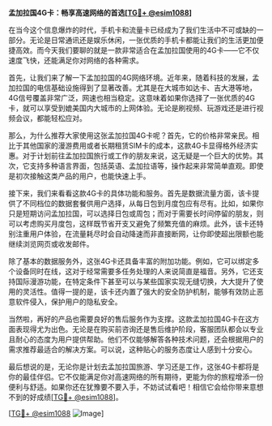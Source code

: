 **孟加拉国4G卡：畅享高速网络的首选[[TG💪+ @esim1088](https://t.me/s/esim1088)]**

在当今这个信息爆炸的时代，手机卡和流量卡已经成为了我们生活中不可或缺的一部分。无论是日常通讯还是娱乐休闲，一张优质的手机卡都能让我们的生活更加便捷高效。而今天我们要聊的就是一款非常适合在孟加拉国使用的4G卡——它不仅速度飞快，还能满足你对网络的各种需求。

首先，让我们来了解一下孟加拉国的4G网络环境。近年来，随着科技的发展，孟加拉国的电信基础设施得到了显著改善。尤其是在大城市如达卡、吉大港等地，4G信号覆盖非常广泛，网速也相当稳定。这意味着如果你选择了一张优质的4G卡，就可以享受到媲美国内大城市的上网体验。无论是刷视频、玩游戏还是进行视频会议，都能轻松应对。

那么，为什么推荐大家使用这张孟加拉国4G卡呢？首先，它的价格非常亲民。相比于其他国家的漫游费用或者长期租赁SIM卡的成本，这款4G卡显得格外经济实惠。对于计划前往孟加拉国旅行或工作的朋友来说，这无疑是一个巨大的优势。其次，它支持多种语言界面，包括英语、孟加拉语等，操作起来非常简单直观。即使是初次接触这类产品的用户，也能快速上手。

接下来，我们来看看这款4G卡的具体功能和服务。首先是数据流量方面，该卡提供了不同档位的数据套餐供用户选择，从每日包到月度包应有尽有。比如，如果你只是短期访问孟加拉国，可以选择日包或周包；而对于需要长时间停留的朋友，则可以考虑购买月度包，这样既节省开支又避免了频繁充值的麻烦。此外，该卡还特别注重用户体验，在流量耗尽时会自动降速而非直接断网，让你即使超出限额也能继续浏览网页或收发邮件。

除了基本的数据服务外，这张4G卡还具备丰富的附加功能。例如，它可以绑定多个设备同时在线，这对于经常需要多任务处理的人来说简直是福音。另外，它还支持国际漫游功能，在特定条件下甚至可以与某些国家实现无缝切换，大大提升了使用的灵活性。值得一提的是，该卡还内置了强大的安全防护机制，能够有效防止恶意软件侵入，保护用户的隐私安全。

当然啦，再好的产品也需要良好的售后服务作为支撑。这款孟加拉国4G卡在这方面表现得尤为出色。无论是在购买前咨询还是售后维护阶段，客服团队都会以专业且耐心的态度为用户提供帮助。他们不仅能够解答各种技术问题，还会根据用户的需求推荐最适合的解决方案。可以说，这种贴心的服务态度让人感到十分安心。

最后想说的是，无论你是计划去孟加拉国旅游、学习还是工作，这张4G卡都将是你的最佳伴侣。它不仅能满足你对高速网络的所有期待，更能为你的旅程增添一份便利与舒适。如果你还在犹豫要不要入手，不妨试试看吧！相信它会给你带来意想不到的好成绩[[TG💪+ @esim1088](https://t.me/s/esim1088)]。

[[TG💪+ @esim1088](https://t.me/s/esim1088) ![Image](https://i.postimg.cc/4NQfJmqS/Snipaste-2025-05-13-00-14-12.png)]